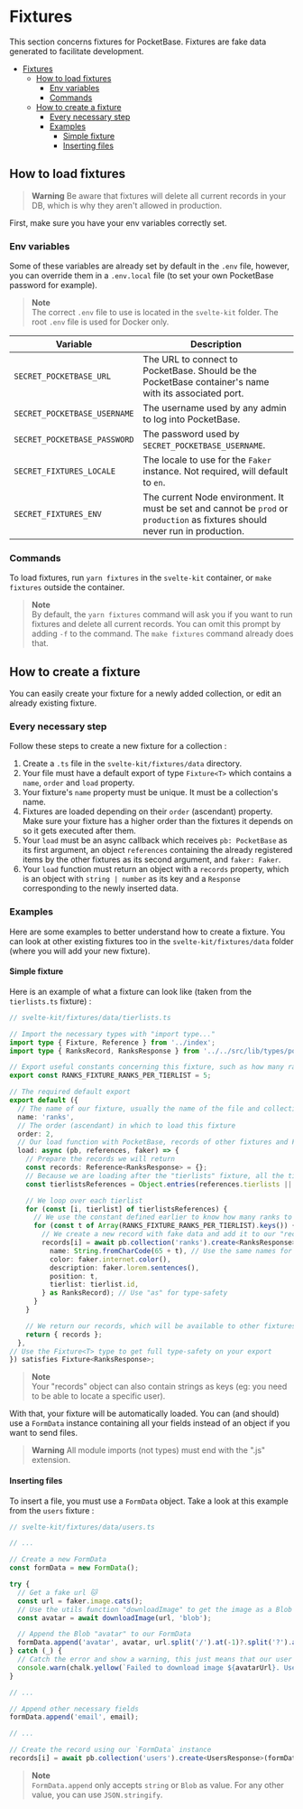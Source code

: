 # Fixtures

This section concerns fixtures for PocketBase. Fixtures are fake data generated to facilitate development.

- [Fixtures](#fixtures)
  - [How to load fixtures](#how-to-load-fixtures)
    - [Env variables](#env-variables)
    - [Commands](#commands)
  - [How to create a fixture](#how-to-create-a-fixture)
    - [Every necessary step](#every-necessary-step)
    - [Examples](#examples)
      - [Simple fixture](#simple-fixture)
      - [Inserting files](#inserting-files)

## How to load fixtures

> **Warning**
> Be aware that fixtures will delete all current records in your DB, which is why they aren't allowed in production.

First, make sure you have your env variables correctly set.

### Env variables

Some of these variables are already set by default in the `.env` file, however, you can override them in a `.env.local` file (to set your own PocketBase password for example).

> **Note**  
> The correct `.env` file to use is located in the `svelte-kit` folder. The root `.env` file is used for Docker only.

| Variable                     | Description                                                                                                                   |
| ---------------------------- | ----------------------------------------------------------------------------------------------------------------------------- |
| `SECRET_POCKETBASE_URL`      | The URL to connect to PocketBase. Should be the PocketBase container's name with its associated port.                         |
| `SECRET_POCKETBASE_USERNAME` | The username used by any admin to log into PocketBase.                                                                        |
| `SECRET_POCKETBASE_PASSWORD` | The password used by `SECRET_POCKETBASE_USERNAME`.                                                                            |
| `SECRET_FIXTURES_LOCALE`     | The locale to use for the `Faker` instance. Not required, will default to `en`.                                               |
| `SECRET_FIXTURES_ENV`        | The current Node environment. It must be set and cannot be `prod` or `production` as fixtures should never run in production. |

### Commands

To load fixtures, run `yarn fixtures` in the `svelte-kit` container, or `make fixtures` outside the container.

> **Note**  
> By default, the `yarn fixtures` command will ask you if you want to run fixtures and delete all current records.
> You can omit this prompt by adding `-f` to the command. The `make fixtures` command already does that.

## How to create a fixture

You can easily create your fixture for a newly added collection, or edit an already existing fixture.

### Every necessary step

Follow these steps to create a new fixture for a collection :

1. Create a `.ts` file in the `svelte-kit/fixtures/data` directory.
2. Your file must have a default export of type `Fixture<T>` which contains a `name`, `order` and `load` property.
3. Your fixture's `name` property must be unique. It must be a collection's name.
4. Fixtures are loaded depending on their `order` (ascendant) property. Make sure your fixture has a higher order than the fixtures it depends on so it gets executed after them.
5. Your `load` must be an async callback which receives `pb: PocketBase` as its first argument, an object `references` containing the already registered items by the other fixtures as its second argument, and `faker: Faker`.
6. Your `load` function must return an object with a `records` property, which is an object with `string | number` as its key and a `Response` corresponding to the newly inserted data.

### Examples

Here are some examples to better understand how to create a fixture.
You can look at other existing fixtures too in the `svelte-kit/fixtures/data` folder (where you will add your new fixture).

#### Simple fixture

Here is an example of what a fixture can look like (taken from the `tierlists.ts` fixture) :

```ts
// svelte-kit/fixtures/data/tierlists.ts

// Import the necessary types with "import type..."
import type { Fixture, Reference } from '../index';
import type { RanksRecord, RanksResponse } from '../../src/lib/types/pocketbase';

// Export useful constants concerning this fixture, such as how many ranks we add per tierlist
export const RANKS_FIXTURE_RANKS_PER_TIERLIST = 5;

// The required default export
export default ({
  // The name of our fixture, usually the name of the file and collection
  name: 'ranks',
  // The order (ascendant) in which to load this fixture
  order: 2,
  // Our load function with PocketBase, records of other fixtures and Faker
  load: async (pb, references, faker) => {
    // Prepare the records we will return
    const records: Reference<RanksResponse> = {};
    // Because we are loading after the "tierlists" fixture, all the tierlists inserted are available inside "references.tierlists"
    const tierlistsReferences = Object.entries(references.tierlists || {});

    // We loop over each tierlist
    for (const [i, tierlist] of tierlistsReferences) {
      // We use the constant defined earlier to know how many ranks to add
      for (const t of Array(RANKS_FIXTURE_RANKS_PER_TIERLIST).keys()) {
        // We create a new record with fake data and add it to our "records" object
        records[i] = await pb.collection('ranks').create<RanksResponse>({
          name: String.fromCharCode(65 + t), // Use the same names for every 5 ranks
          color: faker.internet.color(),
          description: faker.lorem.sentences(),
          position: t,
          tierlist: tierlist.id,
        } as RanksRecord); // Use "as" for type-safety
      }
    }

    // We return our records, which will be available to other fixtures as "references.ranks"
    return { records };
  },
// Use the Fixture<T> type to get full type-safety on your export
}) satisfies Fixture<RanksResponse>;

```

> **Note**  
> Your "records" object can also contain strings as keys (eg: you need to be able to locate a specific user).

With that, your fixture will be automatically loaded.
You can (and should) use a `FormData` instance containing all your fields instead of an object if you want to send files.

> **Warning**
> All module imports (not types) must end with the ".js" extension.

#### Inserting files

To insert a file, you must use a `FormData` object. Take a look at this example from the `users` fixture :

```ts
// svelte-kit/fixtures/data/users.ts

// ...

// Create a new FormData
const formData = new FormData();

try {
  // Get a fake url 🐱
  const url = faker.image.cats();
  // Use the utils function "downloadImage" to get the image as a Blob
  const avatar = await downloadImage(url, 'blob');

  // Append the Blob "avatar" to our FormData
  formData.append('avatar', avatar, url.split('/').at(-1)?.split('?').at(0));
} catch (_) {
  // Catch the error and show a warning, this just means that our user won't have an avatar (instead of failing all fixtures)
  console.warn(chalk.yellow(`Failed to download image ${avatarUrl}. User ${email} will have no avatar.`));
}

// ...

// Append other necessary fields
formData.append('email', email);

// ...

// Create the record using our `FormData` instance
records[i] = await pb.collection('users').create<UsersResponse>(formData);

```

> **Note**  
> `FormData.append` only accepts `string` or `Blob` as value. For any other value, you can use `JSON.stringify`.
